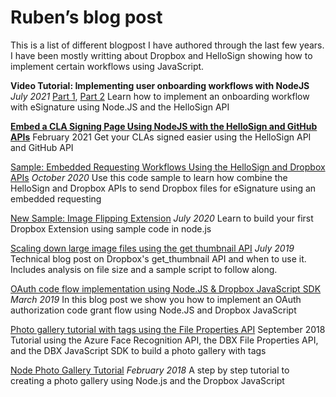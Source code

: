 # Ruben’s blog post
This is a list of different blogpost I have authored through the last few years. I have been mostly writting about Dropbox and HelloSign showing how to implement certain workflows using JavaScript.

**Video Tutorial: Implementing user onboarding workflows with NodeJS**
*July 2021*
[Part 1](https://www.hellosign.com/blog/video-tutorial-implementing-user-onboarding-workflows-with-nodejs-and-the-hellosign-api-part-1),
[Part 2](https://www.hellosign.com/blog/video-tutorial-implementing-user-onboarding-workflows-with-nodejs-and-the-hellosign-api-part-2)
Learn how to implement an onboarding workflow with eSignature using Node.JS and the HelloSign API

[**Embed a CLA Signing Page Using NodeJS with the HelloSign and GitHub APIs**](https://www.hellosign.com/blog/embed-a-cla-signing-page-using-nodejs-with-the-hellosign-and-github-apis)
February 2021
Get your CLAs signed easier using the HelloSign API and GitHub API

[Sample: Embedded Requesting Workflows Using the HelloSign and Dropbox APIs](https://dropbox.tech/developers/sample--embedded-requesting-workflows-using-the-hellosign-and-dr)
*October 2020*
Use this code sample to learn how combine the HelloSign and Dropbox APIs to send Dropbox files for eSignature using an embedded requesting

[New Sample: Image Flipping Extension](https://dropbox.tech/developers/new-sample--image-flipping-extension)
*July 2020*
Learn to build your first Dropbox Extension using sample code in node.js

[Scaling down large image files using the get thumbnail API](https://dropbox.tech/developers/scaling-down-large-image-files-using-the-get-thumbnail-api)
*July 2019*
Technical blog post on Dropbox's get_thumbnail API and when to use it. Includes analysis on file size and a sample script to follow along.

[OAuth code flow implementation using Node.JS & Dropbox JavaScript SDK](https://dropbox.tech/developers/oauth-code-flow-implementation-using-node-js-and-dropbox-javascript-sdk)
*March 2019*
In this blog post we show you how to implement an OAuth authorization code grant flow using Node.JS and Dropbox JavaScript

[Photo gallery tutorial with tags using the File Properties API](https://dropbox.tech/developers/photo-gallery-tutorial-with-tags)
September 2018
Tutorial using the Azure Face Recognition API, the DBX File Properties API, and the DBX JavaScript SDK to build a photo gallery with tags

[Node Photo Gallery Tutorial](https://dropbox.tech/developers/node-photo-gallery-tutorial)
*February 2018*
A step by step tutorial to creating a photo gallery using Node.js and the Dropbox JavaScript 

